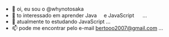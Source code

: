 - 👋 oi, eu sou o @whynotosaka
- 👀 to interessado em aprender Java <img src="https://icongr.am/devicon/java-original.svg?size=128&color=currentColor" width="15" height="15"/>e JavaScript <img src="https://icongr.am/devicon/javascript-original.svg?size=128&color=currentColor" width="15" height="15"/> ...
- 🌱 atualmente to estudando JavaScript ...
- 📫 pode me encontrar pelo e-mail bertooo2007@gmail.com ...
<!---
whynotosaka/whynotosaka is a ✨ special ✨ repository because its `README.md` (this file) appears on your GitHub profile.
You can click the Preview link to take a look at your changes.
--->
